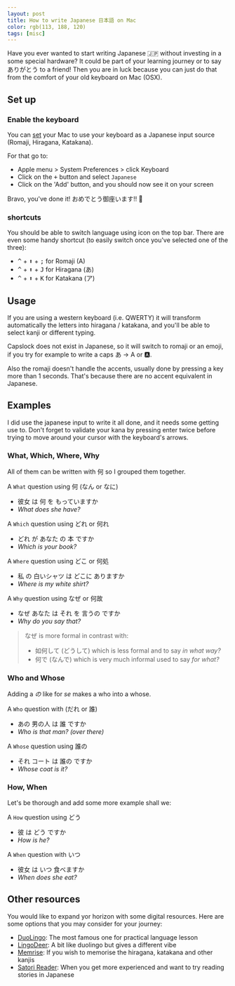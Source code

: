 ```yaml
---
layout: post 
title: How to write Japanese 日本語 on Mac
color: rgb(113, 188, 120)
tags: [misc]
---
```


Have you ever wanted to start writing Japanese 🇯🇵 without investing in a some special hardware?
It could be part of your learning journey or to say ありがとう to a friend! 
Then you are in luck because you can just do that from the comfort of your old keyboard on Mac (OSX).

## Set up

### Enable the keyboard

You can [set][1] your Mac to use your keyboard as a Japanese input source (Romaji, Hiragana, Katakana).

For that go to:

- Apple menu > System Preferences > click Keyboard
- Click on the <kbd>+</kbd> button and select `Japanese`
- Click on the 'Add' button, and you should now see it on your screen

Bravo, you've done it! おめでとう御座います!! 🎉

### shortcuts

You should be able to switch language using icon on the top bar. There are even some handy shortcut (to easily switch
once you've selected one of the three):

- <kbd>^</kbd> + <kbd>⬆</kbd> + <kbd>;</kbd> for Romaji (A)
- <kbd>^</kbd> + <kbd>⬆</kbd> + <kbd>J</kbd> for Hiragana (あ)
- <kbd>^</kbd> + <kbd>⬆</kbd> + <kbd>K</kbd> for Katakana (ア)

## Usage

If you are using a western keyboard (i.e. QWERTY) it will transform automatically the letters into hiragana / katakana,
and you'll be able to select kanji or different typing.

Capslock does not exist in Japanese, so it will switch to romaji or an emoji, if you try for example to write a caps あ →
A or 🅰️.

Also the romaji doesn't handle the accents, usually done by pressing a key more than 1 seconds. That's because there are
no accent equivalent in Japanese.

## Examples

I did use the japanese input to write it all done, and it needs some getting use to. Don't forget to validate your kana
by pressing enter twice before trying to move around your cursor with the keyboard's arrows.

### What, Which, Where, Why

All of them can be written with 何 so I grouped them together.

A `What` question using 何 (なん or なに)
- 彼女 は 何 を もっていますか
- _What does she have?_

A `Which` question using どれ or 何れ 
- どれ が あなた の 本 ですか
- _Which is your book?_

A `Where` question using どこ or 何処
- 私 の 白いシャツ は どこに ありますか
- _Where is my white shirt?_

A `Why` question using なぜ or 何故
- なぜ あなた は それ を 言うの ですか
- _Why do you say that?_

> なぜ is more formal in contrast with:
> - 如何して (どうして) which is less formal and to say _in what way?_
> - 何で (なんで) which is very much informal used to say _for what?_

### Who and Whose

Adding a _の_ like for _se_ makes a who into a whose.

A `Who` question with (だれ or 誰)
- あの 男の人 は 誰 ですか
- _Who is that man? (over there)_

A `Whose` question using 誰の
- それ コート は 誰の ですか
- _Whose coat is it?_

### How, When

Let's be thorough and add some more example shall we:

A `How` question using どう
- 彼 は どう ですか
- _How is he?_

A `When` question with いつ
- 彼女 は いつ 食べますか
- _When does she eat?_

## Other resources

You would like to expand yor horizon with some digital resources. Here are some options that you may consider for your
journey:

- [DuoLingo][2]: The most famous one for practical language lesson
- [LingoDeer][3]: A bit like duolingo but gives a different vibe
- [Memrise][4]: If you wish to memorise the hiragana, katakana and other kanjis
- [Satori Reader][5]: When you get more experienced and want to try reading stories in Japanese

[1]: https://support.apple.com/fr-ca/guide/japanese-input-method/jpim10267/mac
[2]: https://en.duolingo.com/
[3]: https://www.lingodeer.com/
[4]: https://www.memrise.com/
[5]: https://www.satorireader.com/

